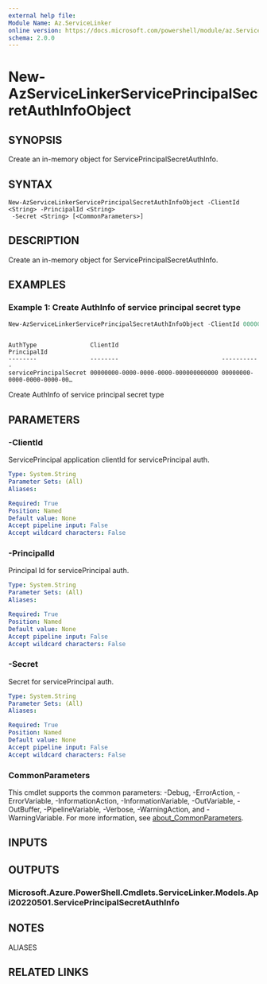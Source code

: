 ```yaml
---
external help file:
Module Name: Az.ServiceLinker
online version: https://docs.microsoft.com/powershell/module/az.ServiceLinker/new-AzServiceLinkerServicePrincipalSecretAuthInfoObject
schema: 2.0.0
---
```


# New-AzServiceLinkerServicePrincipalSecretAuthInfoObject

## SYNOPSIS
Create an in-memory object for ServicePrincipalSecretAuthInfo.

## SYNTAX

```
New-AzServiceLinkerServicePrincipalSecretAuthInfoObject -ClientId <String> -PrincipalId <String>
 -Secret <String> [<CommonParameters>]
```

## DESCRIPTION
Create an in-memory object for ServicePrincipalSecretAuthInfo.

## EXAMPLES

### Example 1: Create AuthInfo of service principal secret type
```powershell
New-AzServiceLinkerServicePrincipalSecretAuthInfoObject -ClientId 00000000-0000-0000-0000-000000000000 -PrincipalId 00000000-0000-0000-0000-000000000000 -Secret secret
```

```output

AuthType               ClientId                             PrincipalId
--------               --------                             -----------
servicePrincipalSecret 00000000-0000-0000-0000-000000000000 00000000-0000-0000-0000-00…

```

Create AuthInfo of service principal secret type

## PARAMETERS

### -ClientId
ServicePrincipal application clientId for servicePrincipal auth.

```yaml
Type: System.String
Parameter Sets: (All)
Aliases:

Required: True
Position: Named
Default value: None
Accept pipeline input: False
Accept wildcard characters: False
```

### -PrincipalId
Principal Id for servicePrincipal auth.

```yaml
Type: System.String
Parameter Sets: (All)
Aliases:

Required: True
Position: Named
Default value: None
Accept pipeline input: False
Accept wildcard characters: False
```

### -Secret
Secret for servicePrincipal auth.

```yaml
Type: System.String
Parameter Sets: (All)
Aliases:

Required: True
Position: Named
Default value: None
Accept pipeline input: False
Accept wildcard characters: False
```

### CommonParameters
This cmdlet supports the common parameters: -Debug, -ErrorAction, -ErrorVariable, -InformationAction, -InformationVariable, -OutVariable, -OutBuffer, -PipelineVariable, -Verbose, -WarningAction, and -WarningVariable. For more information, see [about_CommonParameters](http://go.microsoft.com/fwlink/?LinkID=113216).

## INPUTS

## OUTPUTS

### Microsoft.Azure.PowerShell.Cmdlets.ServiceLinker.Models.Api20220501.ServicePrincipalSecretAuthInfo

## NOTES

ALIASES

## RELATED LINKS

